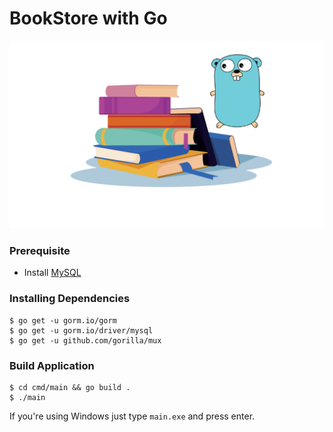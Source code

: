 # BookStore with Go

![stack_logo](./misc/display.png)


### Prerequisite
- Install [MySQL](https://hub.docker.com/_/mysql)


### Installing Dependencies
```
$ go get -u gorm.io/gorm
$ go get -u gorm.io/driver/mysql
$ go get -u github.com/gorilla/mux
```

### Build Application

```
$ cd cmd/main && go build .
$ ./main
```

If you're using Windows just type `main.exe` and press enter.

